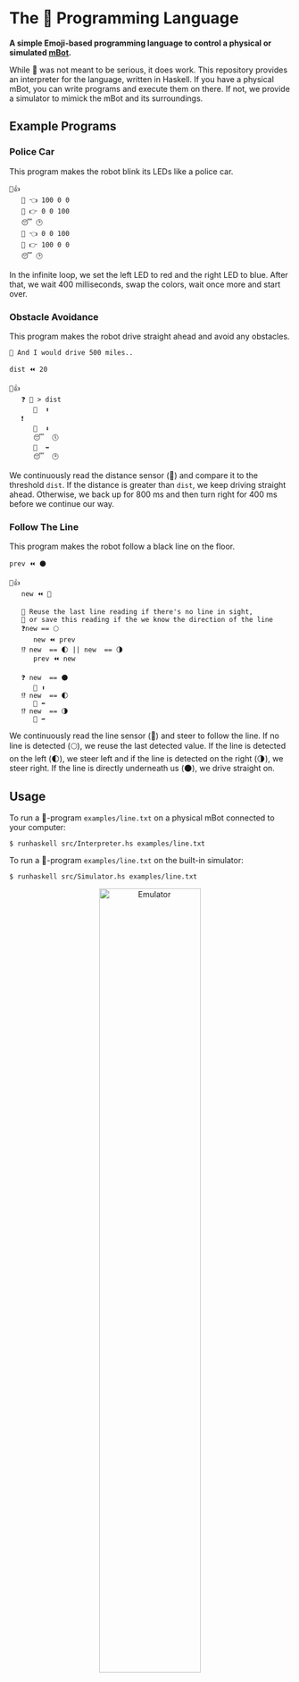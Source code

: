# The 🤖 Programming Language

__A simple Emoji-based programming language to control a physical or simulated [mBot](https://www.makeblock.com/mbot).__

While 🤖 was not meant to be serious, it does work. This repository provides an interpreter for the language, written in Haskell. If you have a physical mBot, you can write programs and execute them on there. If not, we provide a simulator to mimick the mBot and its surroundings.


## Example Programs

### Police Car

This program makes the robot blink its LEDs like a police car.

```
🔁👍
   🚨 👈 100 0 0
   🚨 👉 0 0 100
   😴 🕑
   🚨 👈 0 0 100
   🚨 👉 100 0 0
   😴 🕑
```

In the infinite loop, we set the left LED to red and the right LED to blue. After that, we wait 400 milliseconds, swap the colors, wait once more and start over.

### Obstacle Avoidance

This program makes the robot drive straight ahead and avoid any obstacles.

```
💭 And I would drive 500 miles..

dist ⏪ 20

🔁👍
   ❓ 📏 > dist
      💨  ⬆️
   ❗️
      💨  ⬇️
      😴  🕔
      💨  ➡️
      😴  🕑
```

We continuously read the distance sensor (📏) and compare it to the threshold `dist`.
If the distance is greater than `dist`, we keep driving straight ahead.
Otherwise, we back up for 800 ms and then turn right for 400 ms before we continue our way.


### Follow The Line

This program makes the robot follow a black line on the floor.

```
prev ⏪ 🌑

🔁👍
   new ⏪ 🔭

   💭 Reuse the last line reading if there's no line in sight,
   💭 or save this reading if the we know the direction of the line
   ❓new == 🌕
      new ⏪ prev
   ⁉️ new  == 🌓 || new  == 🌗
      prev ⏪ new

   ❓ new  == 🌑
      💨 ⬆️
   ⁉️ new  == 🌓
      💨 ⬅️
   ⁉️ new  == 🌗
      💨 ➡️

```

We continuously read the line sensor (🔭) and steer to follow the line.
If no line is detected (🌕), we reuse the last detected value.
If the line is detected on the left (🌓), we steer left and if the line is detected on the right (🌗), we steer right.
If the line is directly underneath us (🌑), we drive straight on.

##  Usage

To run a 🤖-program `examples/line.txt` on a physical mBot connected to your computer:

```
$ runhaskell src/Interpreter.hs examples/line.txt
```

To run a 🤖-program `examples/line.txt` on the built-in simulator:
```
$ runhaskell src/Simulator.hs examples/line.txt
```
<p align="center"><img alt="Emulator" src="docs/emulator.png" width="60%" /></p>

## Syntax
The full syntax is described below in [Extended Backus-Naur form](https://en.wikipedia.org/wiki/Extended_Backus–Naur_form). To make this easier to read, syntax elements of the EBNF itself have a light color, while non-terminal symbols are framed and symbols denoting whitespace have a blue background.

<p align="center"><img alt="Syntax" src="docs/syntax.png" width="60%" /></p>


## Semantics

A 🤖-program is a `StmtSeq`, i.e. a sequence of one or more statements (`Stmt`) separated by newlines.
Just like in Python, blocks are expressed by their indentation (the [off-side rule](https://en.wikipedia.org/wiki/Off-side_rule)).
There are five types of statements:

### Assignment (⏪)
The value of the arithmetic expression (`AExp`) on the right of the assignment operator (⏪) is assigned to the  _Identifier_ specified on the left hand side.

### While (🔁)
This is a traditional while-loop. The body keeps being executed as long as the specified boolean expression (`BExp`) evaluates to 👍.

### If (❓)
This is a traditional if/else-if/else-statement. We first evaluate the boolean expression next to❓.

If this evaluates to 👍, we execute the corresponding body. If this evaluates to 👎, we evaluate the ⁉️-conditions one-by-one and execute the body corresponding the the first condition evaluating to 👍. If none of the boolean expressions evaluate to 👍, the body of the❗️-branch is executed, if one is specified.

### Skip (💭)
This is a comment.
Any text to the right of the 💭 is ignored.

### Command
This is a command for the mBot (or the simulator) to execute. There are three types of command

#### Drive (💨)
Start driving in the specified direction: forward (⬆️), backward, (⬇️), left (⬅️) or right (➡️).

#### Sleep (😴)
Sleep for the specified duration. You can pass in an arithmetic expression denoting the number of milliseconds to sleep, or use one of the built-in constants: 400 ms (🕑), 800 ms (🕔), 1200 ms (🕧), 1600 ms (🕖) of 2 s (🕙).

#### Light (🚨)
Sets the color of the specified LED to a specific color. The first argument denotes whether to set the left (👈) or right (👉) LED. The next three arguments are arithmetic expressions denoting the RGB value on a scale of 0 to 100.

<br><br>
In the description of statements above, we touched a few times on arithmetic and boolean expressions.
Their semantics are explained below.

### Arithmetic expressions
An arithmetic expression is an expression that evaluates to a whole number.
Any decimal literal is a valid arithmetic expression.
You can use all the traditional operators (`+`, `-`, `*` and `/`) to construct new arithmetic expressions.
Furthermore, you can use one of the built-in constants: 🌑, 🌓, 🌗 and 🌕  to denote 0, 1, 2 and 3 respectively. (Think about the binary representation of those numbers to see why this makes sense).

Another arithmetic expression is querying one of the built-in sensors. The distance sensor (📏) returns the distance to the object in front of the mBot. The line sensor ( 🔭) returns the position of the line under the mBot. The value of this sensor is always between 0 and 3:  🌑 (line on both sides), 🌓 (line on the left), 🌗 (line on the right) or 🌕 (no line detected).

### Boolean expressions
A boolean expression is an expression that either evaluates to either true (👍) or false (👎).
We support OR (`||`) and AND (`&&`) to combine boolean expressions.
The comparison of two arithmetic expressions (`>`, `==` and `<`) is also a valid boolean expression.
